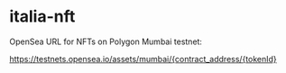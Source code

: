 # italia-nft

OpenSea URL for NFTs on Polygon Mumbai testnet:

https://testnets.opensea.io/assets/mumbai/{contract_address/{tokenId}